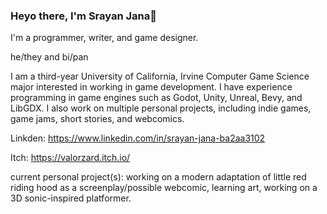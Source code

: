 ### Heyo there, I'm Srayan Jana👋

<!--
**ValorZard/ValorZard** is a ✨ _special_ ✨ repository because its `README.md` (this file) appears on your GitHub profile.

Here are some ideas to get you started:

- 🔭 I’m currently working on ...
- 🌱 I’m currently learning ...
- 👯 I’m looking to collaborate on ...
- 🤔 I’m looking for help with ...
- 💬 Ask me about ...
- 📫 How to reach me: ...
- 😄 Pronouns: ...
- ⚡ Fun fact: ...
-->

I'm a programmer, writer, and game designer. 

he/they and bi/pan

I am a third-year University of California, Irvine Computer Game Science major interested in working in game development. I have experience programming in game engines such as Godot, Unity, Unreal, Bevy, and LibGDX. I also work on multiple personal projects, including indie games, game jams, short stories, and webcomics.

Linkden: https://www.linkedin.com/in/srayan-jana-ba2aa3102

Itch: https://valorzard.itch.io/

current personal project(s): working on a modern adaptation of little red riding hood as a screenplay/possible webcomic, learning art, working on a 3D sonic-inspired platformer.
